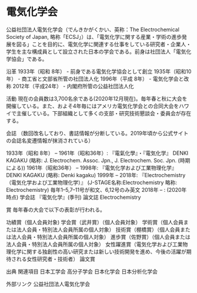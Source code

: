 # 電気化学会

公益社団法人電気化学会（でんきかがくかい、英称：The Electrochemical Society of Japan, 略称「ECSJ」）は、「電気化学に関する産業・学術の進歩発展を図る」ことを目的に、電気化学に関連する仕事をしている研究者・企業人・学生を主な構成員として設立された日本の学会である。前身は社団法人「電気化学協会」である。

沿革
1933年（昭和 8年） - 前身である電気化学協会として創立
1935年（昭和10年） - 商工省と文部省所管の社団法人化
1996年（平成 8年） - 電気化学会と改称
2012年（平成24年） - 内閣府所管の公益社団法人化

活動
現在の会員数は3,700名余である(2020年12月現在)。毎年春と秋に大会を開催している。また、およそ4年毎にはアメリカ電気化学会との合同大会をハワイで主催している。下部組織として多くの支部・研究技術懇談会・委員会が存在する。

会誌
（数回改名しており、書誌情報が分断している。2019年頃から公式サイトの会誌名変遷情報が抹消されている）

1933年（昭和 8年） – 1961年（昭和36年）: 『電氣化學』・『電気化学』 DENKI KAGAKU (略称: J. Electrochem. Assoc. Jpn., J. Electrochem. Soc. Jpn. (時期による))
1961年（昭和36年） – 1998年: 『電気化学および工業物理化学』 DENKI KAGAKU (略称: Denki kagaku)
1999年 – 2018年: 『Electrochemistry（電気化学および工業物理化学）』 (J-STAGE名称:Electrochemistry 略称: Electrochemistry)
毎年1–5,7–11号が和文、6,12号のみ英文
2018年 –  : (2020年時点)
学会誌 『電気化学』(季刊)
論文誌 Electrochemistry

賞
毎年春の大会で以下の表彰が行われる。

功績賞（個人会員対象)
学会賞（武井賞）（個人会員対象）
学術賞（個人会員または法人会員・特別法人会員所属の個人対象）
技術賞（棚橋賞）（個人会員または法人会員・特別法人会員所属の個人対象）
進歩賞（佐野賞）（個人会員または法人会員・特別法人会員所属の個人対象）
女性躍進賞（電気化学および工業物理化学に関する独創性の高い研究または新しい技術開発を進め、今後の活躍が期待される女性研究者・技術者）
論文賞

出典
関連項目
日本工学会
高分子学会
日本化学会
日本分析化学会

外部リンク
公益社団法人電気化学会